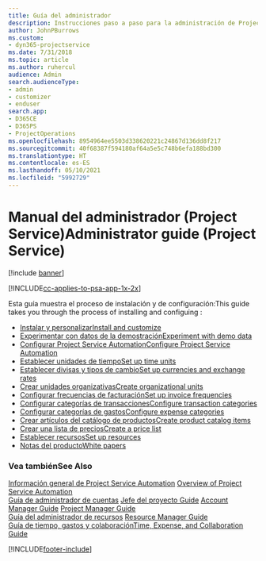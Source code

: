 ```yaml
---
title: Guía del administrador
description: Instrucciones paso a paso para la administración de Project Service
author: JohnPBurrows
ms.custom:
- dyn365-projectservice
ms.date: 7/31/2018
ms.topic: article
ms.author: ruhercul
audience: Admin
search.audienceType:
- admin
- customizer
- enduser
search.app:
- D365CE
- D365PS
- ProjectOperations
ms.openlocfilehash: 8954964ee5503d338620221c24867d136dd8f217
ms.sourcegitcommit: 40f68387f594180af64a5e5c748b6efa188bd300
ms.translationtype: HT
ms.contentlocale: es-ES
ms.lasthandoff: 05/10/2021
ms.locfileid: "5992729"
---
```

# <a name="administrator-guide-project-service"></a><span data-ttu-id="77df6-103">Manual del administrador (Project Service)</span><span class="sxs-lookup"><span data-stu-id="77df6-103">Administrator guide (Project Service)</span></span>

[!include [banner](../includes/psa-now-project-operations.md)]

[!INCLUDE[cc-applies-to-psa-app-1x-2x](../includes/cc-applies-to-psa-app-1x-2x.md)]

<span data-ttu-id="77df6-104">Esta guía muestra el proceso de instalación y de configuración:</span><span class="sxs-lookup"><span data-stu-id="77df6-104">This guide takes you through the process of installing and configuing :</span></span>  
  
- [<span data-ttu-id="77df6-105">Instalar y personalizar</span><span class="sxs-lookup"><span data-stu-id="77df6-105">Install and customize</span></span>](install-customize.md)
- [<span data-ttu-id="77df6-106">Experimentar con datos de la demostración</span><span class="sxs-lookup"><span data-stu-id="77df6-106">Experiment with demo data</span></span>](use-demo-data.md)
- [<span data-ttu-id="77df6-107">Configurar Project Service Automation</span><span class="sxs-lookup"><span data-stu-id="77df6-107">Configure Project Service Automation</span></span>](configure.md)
- [<span data-ttu-id="77df6-108">Establecer unidades de tiempo</span><span class="sxs-lookup"><span data-stu-id="77df6-108">Set up time units</span></span>](set-up-time-units.md)
- [<span data-ttu-id="77df6-109">Establecer divisas y tipos de cambio</span><span class="sxs-lookup"><span data-stu-id="77df6-109">Set up currencies and exchange rates</span></span>](set-up-currencies-exchange-rates.md)
- [<span data-ttu-id="77df6-110">Crear unidades organizativas</span><span class="sxs-lookup"><span data-stu-id="77df6-110">Create organizational units</span></span>](create-organizational-units.md)
- [<span data-ttu-id="77df6-111">Configurar frecuencias de facturación</span><span class="sxs-lookup"><span data-stu-id="77df6-111">Set up invoice frequencies</span></span>](set-up-invoice-frequencies.md)
- [<span data-ttu-id="77df6-112">Configurar categorías de transacciones</span><span class="sxs-lookup"><span data-stu-id="77df6-112">Configure transaction categories</span></span>](configure-transaction-categories.md)
- [<span data-ttu-id="77df6-113">Configurar categorías de gastos</span><span class="sxs-lookup"><span data-stu-id="77df6-113">Configure expense categories</span></span>](configure-expense-categories.md)
- [<span data-ttu-id="77df6-114">Crear artículos del catálogo de productos</span><span class="sxs-lookup"><span data-stu-id="77df6-114">Create product catalog items</span></span>](create-product-catalog-items.md)
- [<span data-ttu-id="77df6-115">Crear una lista de precios</span><span class="sxs-lookup"><span data-stu-id="77df6-115">Create a price list</span></span>](create-price-list.md)
- [<span data-ttu-id="77df6-116">Establecer recursos</span><span class="sxs-lookup"><span data-stu-id="77df6-116">Set up resources</span></span>](set-up-resources.md)
- [<span data-ttu-id="77df6-117">Notas del producto</span><span class="sxs-lookup"><span data-stu-id="77df6-117">White papers</span></span>](white-papers.md)
  
### <a name="see-also"></a><span data-ttu-id="77df6-118">Vea también</span><span class="sxs-lookup"><span data-stu-id="77df6-118">See Also</span></span>  
 <span data-ttu-id="77df6-119">[Información general de Project Service Automation](../psa/overview.md)  </span><span class="sxs-lookup"><span data-stu-id="77df6-119">[Overview of Project Service Automation](../psa/overview.md)  </span></span>  
 <span data-ttu-id="77df6-120">[Guía de administrador de cuentas](../psa/account-manager-guide.md) [Jefe del proyecto Guide](../psa/project-manager-guide.md) </span><span class="sxs-lookup"><span data-stu-id="77df6-120">[Account Manager Guide](../psa/account-manager-guide.md) [Project Manager Guide](../psa/project-manager-guide.md) </span></span>  
 <span data-ttu-id="77df6-121">[Guía del administrador de recursos](../psa/resource-manager-guide.md) </span><span class="sxs-lookup"><span data-stu-id="77df6-121">[Resource Manager Guide](../psa/resource-manager-guide.md) </span></span>  
 [<span data-ttu-id="77df6-122">Guía de tiempo, gastos y colaboración</span><span class="sxs-lookup"><span data-stu-id="77df6-122">Time, Expense, and Collaboration Guide</span></span>](../psa/time-expense-collaboration-guide.md)


[!INCLUDE[footer-include](../includes/footer-banner.md)]